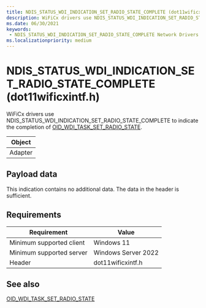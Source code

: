 ```yaml
---
title: NDIS_STATUS_WDI_INDICATION_SET_RADIO_STATE_COMPLETE (dot11wificxintf.h)
description: WiFiCx drivers use NDIS_STATUS_WDI_INDICATION_SET_RADIO_STATE_COMPLETE to indicate the completion of OID_WDI_TASK_SET_RADIO_STATE.
ms.date: 06/30/2021
keywords:
 - NDIS_STATUS_WDI_INDICATION_SET_RADIO_STATE_COMPLETE Network Drivers Starting with Windows Vista
ms.localizationpriority: medium
---
```


# NDIS\_STATUS\_WDI\_INDICATION\_SET\_RADIO\_STATE\_COMPLETE (dot11wificxintf.h)


WiFiCx drivers use NDIS\_STATUS\_WDI\_INDICATION\_SET\_RADIO\_STATE\_COMPLETE to indicate the completion of [OID\_WDI\_TASK\_SET\_RADIO\_STATE](oid-wdi-task-set-radio-state.md).

| Object |
|--------|
| Adapter   |

 

## Payload data


This indication contains no additional data. The data in the header is sufficient.

## Requirements

|Requirement|Value|
|--- |--- |
|Minimum supported client|Windows 11|
|Minimum supported server|Windows Server 2022|
|Header|dot11wificxintf.h|

## See also


[OID\_WDI\_TASK\_SET\_RADIO\_STATE](oid-wdi-task-set-radio-state.md)

 

 




